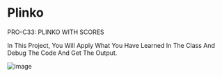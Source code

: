 # Plinko

PRO-C33: PLINKO WITH SCORES

In This Project, You Will Apply What You Have Learned In The Class And Debug The Code And Get The Output.

![image](https://user-images.githubusercontent.com/72172315/122792131-db80c780-d287-11eb-8d46-2e324f8eb03c.png)
